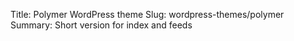 Title: Polymer WordPress theme
Slug: wordpress-themes/polymer
Summary: Short version for index and feeds